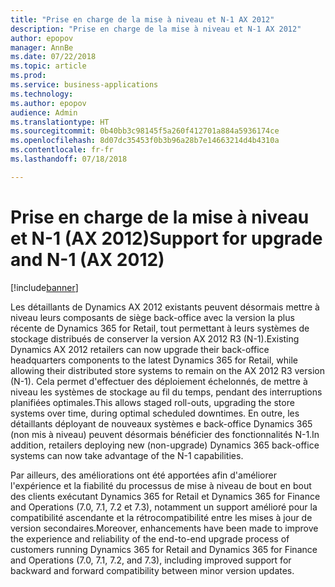 ```yaml
---
title: "Prise en charge de la mise à niveau et N-1 AX 2012"
description: "Prise en charge de la mise à niveau et N-1 AX 2012"
author: epopov
manager: AnnBe
ms.date: 07/22/2018
ms.topic: article
ms.prod: 
ms.service: business-applications
ms.technology: 
ms.author: epopov
audience: Admin
ms.translationtype: HT
ms.sourcegitcommit: 0b40bb3c98145f5a260f412701a884a5936174ce
ms.openlocfilehash: 8d07dc35453f0b3b96a28b7e14663214d4b4310a
ms.contentlocale: fr-fr
ms.lasthandoff: 07/18/2018

---
```

#  <a name="support-for-upgrade-and-n-1-ax-2012"></a><span data-ttu-id="ded8e-103">Prise en charge de la mise à niveau et N-1 (AX 2012)</span><span class="sxs-lookup"><span data-stu-id="ded8e-103">Support for upgrade and N-1 (AX 2012)</span></span>


[!include[banner](../../includes/banner.md)]

<span data-ttu-id="ded8e-104">Les détaillants de Dynamics AX 2012 existants peuvent désormais mettre à niveau leurs composants de siège back-office avec la version la plus récente de Dynamics 365 for Retail, tout permettant à leurs systèmes de stockage distribués de conserver la version AX 2012 R3 (N-1).</span><span class="sxs-lookup"><span data-stu-id="ded8e-104">Existing Dynamics AX 2012 retailers can now upgrade their back-office headquarters components to the latest Dynamics 365 for Retail, while allowing their distributed store systems to remain on the AX 2012 R3 version (N-1).</span></span>
<span data-ttu-id="ded8e-105">Cela permet d'effectuer des déploiement échelonnés, de mettre à niveau les systèmes de stockage au fil du temps, pendant des interruptions planifiées optimales.</span><span class="sxs-lookup"><span data-stu-id="ded8e-105">This allows staged roll-outs, upgrading the store systems over time, during optimal scheduled downtimes.</span></span> <span data-ttu-id="ded8e-106">En outre, les détaillants déployant de nouveaux systèmes e back-office Dynamics 365 (non mis à niveau) peuvent désormais bénéficier des fonctionnalités N-1.</span><span class="sxs-lookup"><span data-stu-id="ded8e-106">In addition, retailers deploying new (non-upgrade) Dynamics 365 back-office systems can now take advantage of the N-1 capabilities.</span></span>

<span data-ttu-id="ded8e-107">Par ailleurs, des améliorations ont été apportées afin d'améliorer l'expérience et la fiabilité du processus de mise à niveau de bout en bout des clients exécutant Dynamics 365 for Retail et Dynamics 365 for Finance and Operations (7.0, 7.1, 7.2 et 7.3), notamment un support amélioré pour la compatibilité ascendante et la rétrocompatibilité entre les mises à jour de version secondaires.</span><span class="sxs-lookup"><span data-stu-id="ded8e-107">Moreover, enhancements have been made to improve the experience and reliability of the end-to-end upgrade process of customers running Dynamics 365 for Retail and Dynamics 365 for Finance and Operations (7.0, 7.1, 7.2, and 7.3), including improved support for backward and forward compatibility between minor version updates.</span></span>

